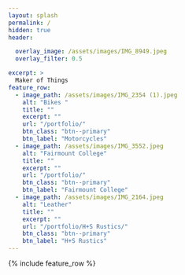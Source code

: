 ```yaml
---
layout: splash
permalink: /
hidden: true
header:

  overlay_image: /assets/images/IMG_8949.jpeg
  overlay_filter: 0.5 

excerpt: >
  Maker of Things
feature_row:
  - image_path: /assets/images/IMG_2354 (1).jpeg
    alt: "Bikes "
    title: ""
    excerpt: ""
    url: "/portfolio/"
    btn_class: "btn--primary"
    btn_label: "Motorcycles"
  - image_path: /assets/images/IMG_3552.jpeg
    alt: "Fairmount College"
    title: ""
    excerpt: ""
    url: "/portfolio/"
    btn_class: "btn--primary"
    btn_label: "Fairmount College"
  - image_path: /assets/images/IMG_2164.jpeg
    alt: "Leather"
    title: ""
    excerpt: ""
    url: "/portfolio/H+S Rustics/"
    btn_class: "btn--primary"
    btn_label: "H+S Rustics"      
---
```


{% include feature_row %}
